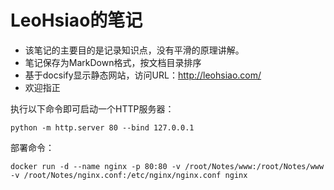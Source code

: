 # LeoHsiao的笔记

- 该笔记的主要目的是记录知识点，没有平滑的原理讲解。
- 笔记保存为MarkDown格式，按文档目录排序
- 基于docsify显示静态网站，访问URL：<http://leohsiao.com/>
- 欢迎指正


<!-- 该文件内不能再使用 # 标题，以免破坏目录排版 -->

执行以下命令即可启动一个HTTP服务器：

```
python -m http.server 80 --bind 127.0.0.1
```

部署命令：
```
docker run -d --name nginx -p 80:80 -v /root/Notes/www:/root/Notes/www -v /root/Notes/nginx.conf:/etc/nginx/nginx.conf nginx
```
